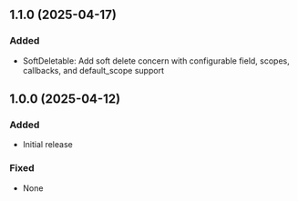 <!-- CHANGELOG.md -->

## 1.1.0 (2025-04-17)

### Added
- SoftDeletable: Add soft delete concern with configurable field, scopes, callbacks, and default_scope support

## 1.0.0 (2025-04-12)

### Added
- Initial release

### Fixed
- None